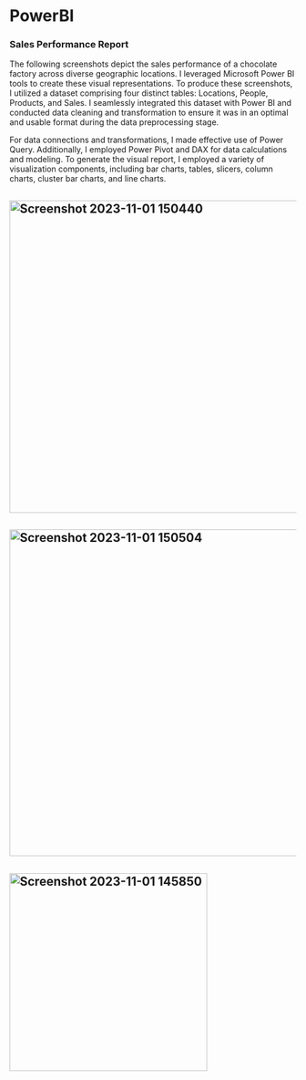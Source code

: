 # PowerBI
### Sales Performance Report

The following screenshots depict the sales performance of a chocolate factory across diverse geographic locations. I leveraged Microsoft Power BI tools to create these visual representations. To produce these screenshots, I utilized a dataset comprising four distinct tables: Locations, People, Products, and Sales. I seamlessly integrated this dataset with Power BI and conducted data cleaning and transformation to ensure it was in an optimal and usable format during the data preprocessing stage.

For data connections and transformations, I made effective use of Power Query. Additionally, I employed Power Pivot and DAX for data calculations and modeling. To generate the visual report, I employed a variety of visualization components, including bar charts, tables, slicers, column charts, cluster bar charts, and line charts.



## <img width="548" alt="Screenshot 2023-11-01 150440" src="https://github.com/arayen84/PowerBI/assets/52690254/fa2fa490-083f-4fc9-872d-395cf63b55cf">


## <img width="573" alt="Screenshot 2023-11-01 150504" src="https://github.com/arayen84/PowerBI/assets/52690254/7f77d804-1e66-4a4f-9f64-12cb5db62fd8">


## <img width="347" alt="Screenshot 2023-11-01 145850" src="https://github.com/arayen84/PowerBI/assets/52690254/a2382ca5-aa17-4005-95b9-068a3d680b4f">
